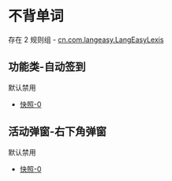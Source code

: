 # 不背单词

存在 2 规则组 - [cn.com.langeasy.LangEasyLexis](/src/apps/cn.com.langeasy.LangEasyLexis.ts)

## 功能类-自动签到

默认禁用

- [快照-0](https://i.gkd.li/import/13610321)

## 活动弹窗-右下角弹窗

默认禁用

- [快照-0](https://i.gkd.li/import/13759025)
